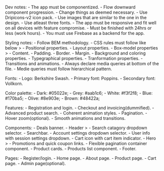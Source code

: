 Dev notes: - The app must be componentized. - Flow downward component progression. - Change things as deemed necessary. - Use Dripicons-v2 icon pack. - Use images that are similar to the one in the design. - Use atleast three fonts. - The app must be responsive and fit well on all devices with feature compromise. - Must be finished with 24hrs or less (work hours). - You must use Firebase as a backend for the app.

Styling notes: - Follow BEM methodology. - CSS rules must follow like below > - Positional properties. - Layout properties. - Box-model properties > - Content. - Padding. - Border. - Margin. - Background and coloring properties. - Typegraphical properties. - Tranformation properties. - Transitions and animations. - Always declare media queries at bottom of the file. - Medie queries must follow hierarchical pattern.

Fonts: - Logo: Berkshire Swash. - Primary font: Poppins. - Secondary font: Vollkorn.

Color palette: - Dark: #05022e; - Grey: #aab1c6; - White: #f3f2f8; - Blue: #170ba5; - Olive: #8e903e; - Brown: #48422a;

Features: - Registration and login. - Checkout and invoicing(dummified). - Advanced product search. - Coherent animation styles. - Pagination. - Hover zoom(optional). - Smooth animations and transitions.

Components: - Deals banner. - Header > - Search catagory dropdown selector. - Searchbar. - Account settings dropdown selector. - User info with session settings dropdown. - Cart icon with cart item indicator. - Hero > - Promotions and quick coupon links. - Flexible pagination container component. - Product cards. - Products list component. - Footer.

Pages: - Register/login. - Home page. - About page. - Product page. - Cart page. - Admin page(optional).
